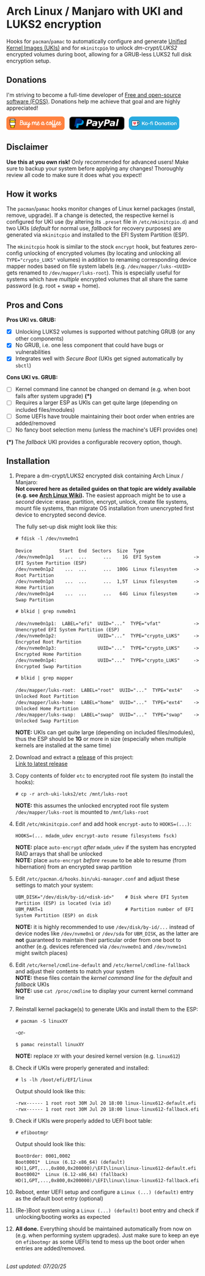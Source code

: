 # Arch Linux / Manjaro with UKI and LUKS2 encryption

Hooks for `pacman`/`pamac` to automatically configure and generate [Unified
Kernel Images (UKIs)](https://wiki.archlinux.org/title/Unified_kernel_image)
and for `mkinitcpio` to unlock _dm-crypt/LUKS2_ encrypted volumes during boot,
allowing for a GRUB-less LUKS2 full disk encryption setup.


## Donations

I'm striving to become a full-time developer of [Free and open-source software
(FOSS)](https://en.wikipedia.org/wiki/Free_and_open-source_software). Donations
help me achieve that goal and are highly appreciated!

<a href="https://www.buymeacoffee.com/fonic"><img src="https://raw.githubusercontent.com/fonic/donate-buttons/main/buymeacoffee-button.png" alt="Buy Me A Coffee" height="35"></a>&nbsp;&nbsp;
<a href="https://paypal.me/fonicmaxxim"><img src="https://raw.githubusercontent.com/fonic/donate-buttons/main/paypal-button.png" alt="Donate via PayPal" height="35"></a>&nbsp;&nbsp;
<a href="https://ko-fi.com/fonic"><img src="https://raw.githubusercontent.com/fonic/donate-buttons/main/kofi-button.png" alt="Donate via Ko-fi" height="35"></a>


## Disclaimer

**Use this at you own risk!** Only recommended for advanced users! Make sure
to backup your system before applying any changes! Thoroughly review all code
to make sure it does what you expect!


## How it works

The `pacman`/`pamac` hooks monitor changes of Linux kernel packages (install,
remove, upgrade). If a change is detected, the respective kernel is configured
for UKI use (by altering its `.preset` file in `/etc/mkinitcpio.d`) and two
UKIs (_default_ for normal use, _fallback_ for recovery purposes) are generated
via `mkinitcpio` and installed to the EFI System Partition (ESP).

The `mkinitcpio` hook is similar to the stock `encrypt` hook, but features
zero-config unlocking of encrypted volumes (by locating and unlocking all
`TYPE="crypto_LUKS"` volumes) in addition to renaming corresponding device
mapper nodes based on file system labels (e.g. `/dev/mapper/luks-<UUID>` gets
renamed to `/dev/mapper/luks-root`). This is especially useful for systems
which have _multiple_ encrypted volumes that all share the same password (e.g.
root + swap + home).


## Pros and Cons

**Pros UKI vs. GRUB:**<br/>
- [X] Unlocking LUKS2 volumes is supported without patching GRUB (or any other
      components)
- [X] No GRUB, i.e. one less component that could have bugs or vulnerabilities
- [X] Integrates well with _Secure Boot_ (UKIs get signed automatically by `sbctl`)

**Cons UKI vs. GRUB:**<br/>
- [ ] Kernel command line cannot be changed on demand (e.g. when boot fails after
      system upgrade) **(\*)**
- [ ] Requires a larger ESP as UKIs can get quite large (depending on included
      files/modules)
- [ ] Some UEFIs have trouble maintaining their boot order when entries are
      added/removed
- [ ] No fancy boot selection menu (unless the machine's UEFI provides one)

**(\*)** The _fallback_ UKI provides a configurable recovery option, though.


## Installation

1. Prepare a dm-crypt/LUKS2 encrypted disk containing Arch Linux / Manjaro:<br/>
   **Not covered here as detailed guides on that topic are widely available
   (e.g. see [Arch Linux Wiki](https://wiki.archlinux.org/title/Dm-crypt/Encrypting_an_entire_system)).**
   The easiest approach might be to use a _second_ device: erase, partition,
   encrypt, unlock, create file systems, mount file systems, than migrate OS
   installation from unencrypted first device to encrypted second device.

   The fully set-up disk might look like this:

   ```
   # fdisk -l /dev/nvme0n1

   Device          Start  End  Sectors  Size  Type
   /dev/nvme0n1p1    ...  ...      ...    1G  EFI System            -> EFI System Partition (ESP)
   /dev/nvme0n1p2    ...  ...      ...  100G  Linux filesystem      -> Root Partition
   /dev/nvme0n1p3    ...  ...      ...  1,5T  Linux filesystem      -> Home Partition
   /dev/nvme0n1p4    ...  ...      ...   64G  Linux filesystem      -> Swap Partition
   ```

   ```
   # blkid | grep nvme0n1

   /dev/nvme0n1p1:  LABEL="efi"  UUID="..."  TYPE="vfat"            -> Unencrypted EFI System Partition (ESP)
   /dev/nvme0n1p2:               UUID="..."  TYPE="crypto_LUKS"     -> Encrypted Root Partition
   /dev/nvme0n1p3:               UUID="..."  TYPE="crypto_LUKS"     -> Encrypted Home Partition
   /dev/nvme0n1p4:               UUID="..."  TYPE="crypto_LUKS"     -> Encrypted Swap Partition
   ```

   ```
   # blkid | grep mapper

   /dev/mapper/luks-root:  LABEL="root"  UUID="..."  TYPE="ext4"    -> Unlocked Root Partition
   /dev/mapper/luks-home:  LABEL="home"  UUID="..."  TYPE="ext4"    -> Unlocked Home Partition
   /dev/mapper/luks-swap:  LABEL="swap"  UUID="..."  TYPE="swap"    -> Unlocked Swap Partition
   ```

   **NOTE:** UKIs can get quite large (depending on included files/modules),
             thus the ESP should be **1G** or more in size (especially when
             multiple kernels are installed at the same time)

2. Download and extract a [release](https://github.com/fonic/arch-uki-luks2/releases)
   of this project:<br/>
   [Link to latest release](https://github.com/fonic/arch-uki-luks2/releases/latest)

3. Copy contents of folder `etc` to encrypted root file system (to install
   the hooks):
   ```
   # cp -r arch-uki-luks2/etc /mnt/luks-root
   ```
   **NOTE:** this assumes the unlocked encrypted root file system
             `/dev/mapper/luks-root` is mounted to `/mnt/luks-root`

4. Edit `/etc/mkinitcpio.conf` and add hook `encrypt-auto` to `HOOKS=(...)`:
   ```
   HOOKS=(... mdadm_udev encrypt-auto resume filesystems fsck)
   ```
   **NOTE:** place `auto-encrypt` _after_ `mdadm_udev` if the system has
             encrypted RAID arrays that shall be unlocked<br/>
   **NOTE:** place `auto-encrypt` _before_ `resume` to be able to resume
             (from hibernation) from an encrypted swap partition

5. Edit `/etc/pacman.d/hooks.bin/uki-manager.conf` and adjust these settings
   to match your system:
   ```
   UBM_DISK="/dev/disk/by-id/<disk-id>"    # Disk where EFI System Partition (ESP) is located (via id)
   UBM_PART=1                              # Partition number of EFI System Partition (ESP) on disk
   ```
   **NOTE:** it is highly recommended to use `/dev/disk/by-id/...` instead
             of device nodes like `/dev/nvme0n1` or `/dev/sda` for `UBM_DISK`,
             as the latter are **not** guaranteed to maintain their particular
             order from one boot to another (e.g. devices referenced via
             `/dev/nvme0n1` and `/dev/nvme1n1` might switch places)

6. Edit `/etc/kernel/cmdline-default` and `/etc/kernel/cmdline-fallback` and
   adjust their contents to match your system<br/>
   **NOTE:** these files contain the _kernel command line_ for the _default_
             and _fallback_ UKIs<br/>
   **NOTE:** use `cat /proc/cmdline` to display your current kernel command
             line

7. Reinstall kernel package(s) to generate UKIs and install them to the ESP:
   ```
   # pacman -S linuxXY
   ```
   -or-
   ```
   $ pamac reinstall linuxXY
   ```
   **NOTE:** replace `XY` with your desired kernel version (e.g. `linux612`)

8. Check if UKIs were properly generated and installed:
   ```
   # ls -lh /boot/efi/EFI/linux
   ```
   Output should look like this:
   ```
   -rwx------ 1 root root 30M Jul 20 18:00 linux-linux612-default.efi
   -rwx------ 1 root root 30M Jul 20 18:00 linux-linux612-fallback.efi
   ```

9. Check if UKIs were properly added to UEFI boot table:
   ```
   # efibootmgr
   ```
   Output should look like this:
   ```
   BootOrder: 0001,0002
   Boot0001*  Linux (6.12-x86_64) (default)   HD(1,GPT,...,0x800,0x200000)/\EFI\linux\linux-linux612-default.efi
   Boot0002*  Linux (6.12-x86_64) (fallback)  HD(1,GPT,...,0x800,0x200000)/\EFI\linux\linux-linux612-fallback.efi
   ```

10. Reboot, enter UEFI setup and configure a `Linux (...) (default)` entry as
    the default boot entry (optional)

11. (Re-)Boot system using a `Linux (...) (default)` boot entry and check if
    unlocking/booting works as expected

12. **All done.** Everything should be maintained automatically from now on
    (e.g. when performing system upgrades). Just make sure to keep an eye on
    `efibootmgr` as some UEFIs tend to mess up the boot order when entries are
    added/removed.

##

_Last updated: 07/20/25_
